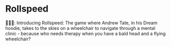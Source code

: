 # Rollspeed
👨‍🦽💨: Introducing Rollspeed: The game where Andrew Tate, in his Dream hoodie, takes to the skies on a wheelchair to navigate through a mental clinic - because who needs therapy when you have a bald head and a flying wheelchair?
